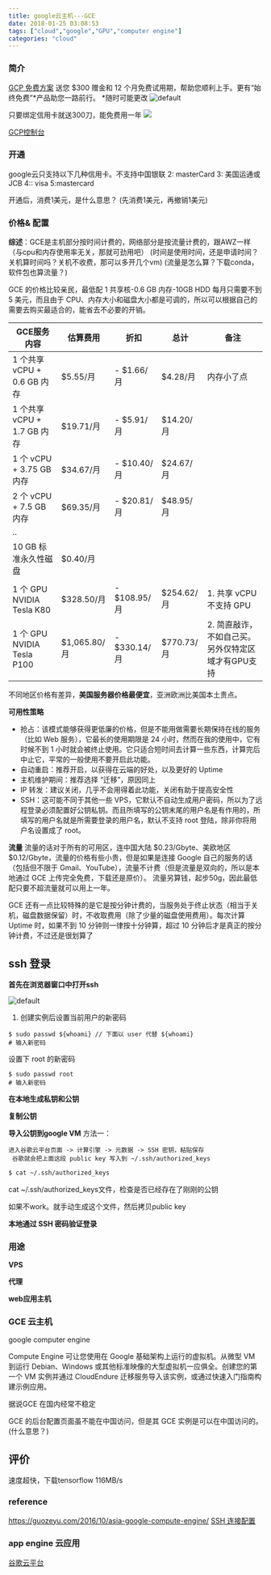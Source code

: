 ```yaml
---
title: google云主机---GCE
date: 2018-01-25 03:08:53
tags: ["cloud","google","GPU","computer engine"]
categories: "cloud"
---
```


### 简介

[GCP 免费方案](https://cloud.google.com/free/?hl=zh-cn)
送您 $300 赠金和 12 个月免费试用期，帮助您顺利上手。更有“始终免费”*产品助您一路前行。
*随时可能更改
![default](https://user-images.githubusercontent.com/13825126/35475026-57ca6be4-03d2-11e8-9551-9af4410e254b.PNG)



只要绑定信用卡就送300刀，能免费用一年
<image src="https://user-images.githubusercontent.com/13825126/35471148-9fda0c4c-0390-11e8-8167-6484aac58ab5.PNG" />

[GCP控制台](https://console.cloud.google.com/?hl=zh-cn)

### 开通
google云只支持以下几种信用卡。不支持中国银联
2: masterCard
3: 美国运通或JCB
4:: visa
5:mastercard

开通后，消费1美元，是什么意思？ (先消费1美元，再撤销1美元)
### 价格& 配置

**综述**：GCE是主机部分按时间计费的，网络部分是按流量计费的，跟AWZ一样
（与cpu和内存使用率无关，那就可劲用吧）
(时间是使用时间，还是申请时间？关机算时间吗？关机不收费，那可以多开几个vm)
(流量是怎么算？下载conda，软件包也算流量？)

GCE 的价格比较亲民，最低配 1 共享核-0.6 GB 内存-10GB HDD 每月只需要不到 5 美元，而且由于 CPU、内存大小和磁盘大小都是可调的，所以可以根据自己的需要去购买最适合的，能省去不必要的开销。

| GCE服务内容                 | 估算费用     | 折扣         | 总计       | 备注                                   |
|-----------------------------|--------------|--------------|------------|----------------------------------------|
| 1 个共享 vCPU + 0.6 GB 内存 | $5.55/月     | - $1.66/月   | $4.28/月   | 内存小了点                             |
| 1 个共享 vCPU + 1.7 GB 内存 | $19.71/月    | - $5.91/月   | $14.20/月  |                                        |
| 1 个 vCPU + 3.75 GB 内存    | $34.67/月    | - $10.40/月  | $24.67/月  |                                        |
| 2 个 vCPU + 7.5 GB 内存     | $69.35/月    | - $20.81/月  | $48.95/月  |                                        |
| ..                          |              |              |            |                                        |
| 10 GB 标准永久性磁盘        | $0.40/月     |              |            |                                        |
|                             |              |              |            |                                        |
| 1 个 GPU NVIDIA Tesla K80   | $328.50/月   | - $108.95/月 | $254.62/月 | 1. 共享 vCPU 不支持 GPU                |
| 1 个 GPU NVIDIA Tesla P100  | $1,065.80/月 | - $330.14/月 | $770.73/月 | 2. 简直敲诈，不如自己买。另外仅特定区域才有GPU支持 |


不同地区价格有差异，**美国服务器价格最便宜**，亚洲欧洲比美国本土贵点。

**可用性策略**
- 抢占：该模式能够获得更低廉的价格，但是不能用做需要长期保持在线的服务（比如 Web 服务），它最长的使用期限是 24 小时，然而在我的使用中，它有时候不到 1 小时就会被终止使用。它只适合短时间去计算一些东西，计算完后中止它，平常的一般使用不要开启此功能。
- 自动重启：推荐开启，以获得在云端的好处，以及更好的 Uptime
- 主机维护期间：推荐选择 “迁移”，原因同上
- IP 转发：建议关闭，几乎不会用得着此功能，关闭有助于提高安全性
- SSH：这可能不同于其他一些 VPS，它默认不自动生成用户密码，所以为了远程登录必须配置好公钥私钥。而且所填写的公钥末尾的用户名是有作用的，所填写的用户名就是所需要登录的用户名，默认不支持 root 登陆，除非你将用户名设置成了 root。

**流量**
流量的话对于所有的可用区，连中国大陆 $0.23/Gbyte、美欧地区 $0.12/Gbyte，流量的价格有些小贵，但是如果是连接 Google 自己的服务的话（包括但不限于 Gmail、YouTube），流量不计费（但是流量是双向的，所以是本地通过 GCE 上传完全免费，下载还是原价）。
流量另算钱，起步50g，因此最低配只要不超流量就可以用上一年。








GCE 还有一点比较特殊的是它是按分钟计费的，当服务处于终止状态（相当于关机，磁盘数据保留）时，不收取费用（除了少量的磁盘使用费用）。每次计算 Uptime 时，如果不到 10 分钟则一律按十分钟算，超过 10 分钟后才是真正的按分钟计费，不过还是很划算了




## ssh 登录

**首先在浏览器窗口中打开ssh**

![default](https://user-images.githubusercontent.com/13825126/35474073-05e92d82-03c4-11e8-8db5-3fe45a631a50.PNG)

1. 创建实例后设置当前用户的新密码

```ssh
$ sudo passwd ${whoami} // 下面以 user 代替 ${whoami}
# 输入新密码
```

设置下 root 的新密码
```
$ sudo passwd root
# 输入新密码
```
**在本地生成私钥和公钥**

**复制公钥**

**导入公钥到google VM**
方法一：
```
进入谷歌云平台页面 -> 计算引擎 -> 元数据 -> SSH 密钥，粘贴保存
 谷歌就会把上面这段 public key 写入到 ~/.ssh/authorized_keys
```
```sh
$ cat ~/.ssh/authorized_keys
```
cat ~/.ssh/authorized_keys文件，检查是否已经存在了刚刚的公钥

如果不work。就手动生成这个文件，然后拷贝public key

**本地通过 SSH 密码验证登录**



### 用途



**VPS**


**代理**

**web应用主机**


### GCE 云主机
google computer engine

Compute Engine 可让您使用在 Google 基础架构上运行的虚拟机。从微型 VM 到运行 Debian、Windows 或其他标准映像的大型虚拟机一应俱全。创建您的第一个 VM 实例并通过 CloudEndure 迁移服务导入该实例，或通过快速入门指南构建示例应用。

据说GCE 在国内经常不稳定

GCE 的后台配置页面虽不能在中国访问，但是其 GCE 实例是可以在中国访问的。(什么意思？)



## 评价

速度超快，下载tensorflow 116MB/s




### reference
https://guozeyu.com/2016/10/asia-google-compute-engine/
[SSH 连接配置](https://www.jianshu.com/p/57e85cf3e50b)

### app engine 云应用







[谷歌云平台](https://console.cloud.google.com/home/dashboard)
